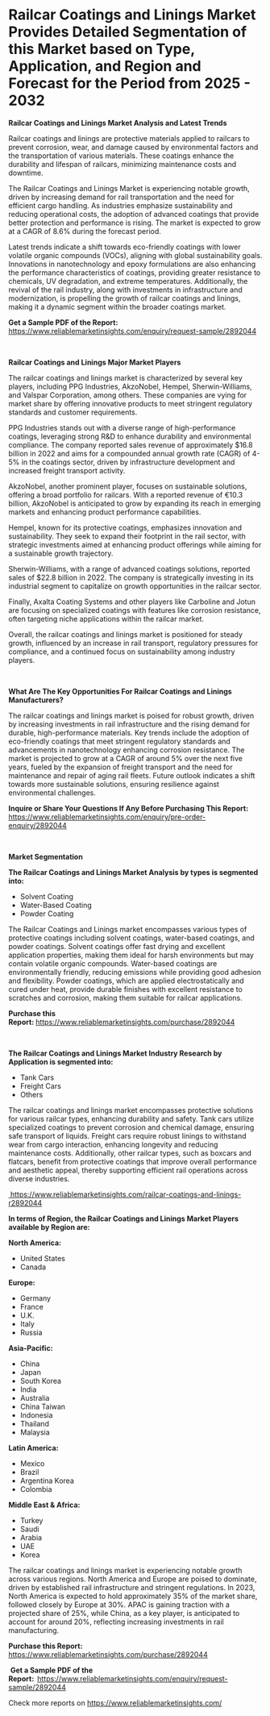 <p><h1>Railcar Coatings and Linings Market Provides Detailed Segmentation of this Market based on Type, Application, and Region and Forecast for the Period from 2025 - 2032</h1></p><p><strong>Railcar Coatings and Linings Market Analysis and Latest Trends</strong></p>
<p><p>Railcar coatings and linings are protective materials applied to railcars to prevent corrosion, wear, and damage caused by environmental factors and the transportation of various materials. These coatings enhance the durability and lifespan of railcars, minimizing maintenance costs and downtime.</p><p>The Railcar Coatings and Linings Market is experiencing notable growth, driven by increasing demand for rail transportation and the need for efficient cargo handling. As industries emphasize sustainability and reducing operational costs, the adoption of advanced coatings that provide better protection and performance is rising. The market is expected to grow at a CAGR of 8.6% during the forecast period.</p><p>Latest trends indicate a shift towards eco-friendly coatings with lower volatile organic compounds (VOCs), aligning with global sustainability goals. Innovations in nanotechnology and epoxy formulations are also enhancing the performance characteristics of coatings, providing greater resistance to chemicals, UV degradation, and extreme temperatures. Additionally, the revival of the rail industry, along with investments in infrastructure and modernization, is propelling the growth of railcar coatings and linings, making it a dynamic segment within the broader coatings market.</p></p>
<p><strong>Get a Sample PDF of the Report:&nbsp;</strong> <a href="https://www.reliablemarketinsights.com/enquiry/request-sample/2892044?utm_campaign=3014&utm_medium=2&utm_source=Github&utm_content=ia&utm_term=15032025&utm_id=railcar-coatings-and-linings">https://www.reliablemarketinsights.com/enquiry/request-sample/2892044</a></p>
<p>&nbsp;</p>
<p><strong>Railcar Coatings and Linings Major Market Players</strong></p>
<p><p>The railcar coatings and linings market is characterized by several key players, including PPG Industries, AkzoNobel, Hempel, Sherwin-Williams, and Valspar Corporation, among others. These companies are vying for market share by offering innovative products to meet stringent regulatory standards and customer requirements.</p><p>PPG Industries stands out with a diverse range of high-performance coatings, leveraging strong R&D to enhance durability and environmental compliance. The company reported sales revenue of approximately $16.8 billion in 2022 and aims for a compounded annual growth rate (CAGR) of 4-5% in the coatings sector, driven by infrastructure development and increased freight transport activity.</p><p>AkzoNobel, another prominent player, focuses on sustainable solutions, offering a broad portfolio for railcars. With a reported revenue of €10.3 billion, AkzoNobel is anticipated to grow by expanding its reach in emerging markets and enhancing product performance capabilities.</p><p>Hempel, known for its protective coatings, emphasizes innovation and sustainability. They seek to expand their footprint in the rail sector, with strategic investments aimed at enhancing product offerings while aiming for a sustainable growth trajectory.</p><p>Sherwin-Williams, with a range of advanced coatings solutions, reported sales of $22.8 billion in 2022. The company is strategically investing in its industrial segment to capitalize on growth opportunities in the railcar sector.</p><p>Finally, Axalta Coating Systems and other players like Carboline and Jotun are focusing on specialized coatings with features like corrosion resistance, often targeting niche applications within the railcar market.</p><p>Overall, the railcar coatings and linings market is positioned for steady growth, influenced by an increase in rail transport, regulatory pressures for compliance, and a continued focus on sustainability among industry players.</p></p>
<p>&nbsp;</p>
<p><strong>What Are The Key Opportunities For Railcar Coatings and Linings Manufacturers?</strong></p>
<p><p>The railcar coatings and linings market is poised for robust growth, driven by increasing investments in rail infrastructure and the rising demand for durable, high-performance materials. Key trends include the adoption of eco-friendly coatings that meet stringent regulatory standards and advancements in nanotechnology enhancing corrosion resistance. The market is projected to grow at a CAGR of around 5% over the next five years, fueled by the expansion of freight transport and the need for maintenance and repair of aging rail fleets. Future outlook indicates a shift towards more sustainable solutions, ensuring resilience against environmental challenges.</p></p>
<p><strong>Inquire or Share Your Questions If Any Before Purchasing This Report:</strong> <a href="https://www.reliablemarketinsights.com/enquiry/pre-order-enquiry/2892044?utm_campaign=3014&utm_medium=2&utm_source=Github&utm_content=ia&utm_term=15032025&utm_id=railcar-coatings-and-linings">https://www.reliablemarketinsights.com/enquiry/pre-order-enquiry/2892044</a></p>
<p>&nbsp;</p>
<p><strong>Market Segmentation</strong></p>
<p><strong>The Railcar Coatings and Linings Market Analysis by types is segmented into:</strong></p>
<p><ul><li>Solvent Coating</li><li>Water-Based Coating</li><li>Powder Coating</li></ul></p>
<p><p>The Railcar Coatings and Linings market encompasses various types of protective coatings including solvent coatings, water-based coatings, and powder coatings. Solvent coatings offer fast drying and excellent application properties, making them ideal for harsh environments but may contain volatile organic compounds. Water-based coatings are environmentally friendly, reducing emissions while providing good adhesion and flexibility. Powder coatings, which are applied electrostatically and cured under heat, provide durable finishes with excellent resistance to scratches and corrosion, making them suitable for railcar applications.</p></p>
<p><strong>Purchase this Report:&nbsp;</strong><a href="https://www.reliablemarketinsights.com/purchase/2892044?utm_campaign=3014&utm_medium=2&utm_source=Github&utm_content=ia&utm_term=15032025&utm_id=railcar-coatings-and-linings">https://www.reliablemarketinsights.com/purchase/2892044</a></p>
<p>&nbsp;</p>
<p><strong>The Railcar Coatings and Linings Market Industry Research by Application is segmented into:</strong></p>
<p><ul><li>Tank Cars</li><li>Freight Cars</li><li>Others</li></ul></p>
<p><p>The railcar coatings and linings market encompasses protective solutions for various railcar types, enhancing durability and safety. Tank cars utilize specialized coatings to prevent corrosion and chemical damage, ensuring safe transport of liquids. Freight cars require robust linings to withstand wear from cargo interaction, enhancing longevity and reducing maintenance costs. Additionally, other railcar types, such as boxcars and flatcars, benefit from protective coatings that improve overall performance and aesthetic appeal, thereby supporting efficient rail operations across diverse industries.</p></p>
<p><a href="https://www.reliablemarketinsights.com/railcar-coatings-and-linings-r2892044?utm_campaign=3014&utm_medium=2&utm_source=Github&utm_content=ia&utm_term=15032025&utm_id=railcar-coatings-and-linings">&nbsp;https://www.reliablemarketinsights.com/railcar-coatings-and-linings-r2892044</a></p>
<p><strong>In terms of Region, the Railcar Coatings and Linings Market Players available by Region are:</strong></p>
<p>
    <p> <strong> North America: </strong>
        <ul>
            <li>United States</li>
            <li>Canada</li>
        </ul>
        </p> 
    <p> <strong> Europe: </strong>
        <ul>
            <li>Germany</li>
            <li>France</li>
            <li>U.K.</li>
            <li>Italy</li>
            <li>Russia</li>
        </ul>
        </p> 
    <p> <strong> Asia-Pacific: </strong>
        <ul>
            <li>China</li>
            <li>Japan</li>
            <li>South Korea</li>
            <li>India</li>
            <li>Australia</li>
            <li>China Taiwan</li>
            <li>Indonesia</li>
            <li>Thailand</li>
            <li>Malaysia</li>
        </ul>
        </p> 
    <p> <strong> Latin America: </strong>
        <ul>
            <li>Mexico</li>
            <li>Brazil</li>
            <li>Argentina Korea</li>
            <li>Colombia</li>
        </ul>
        </p> 
    <p> <strong> Middle East & Africa: </strong>
        <ul>
            <li>Turkey</li>
            <li>Saudi</li>
            <li>Arabia</li>
            <li>UAE</li>
            <li>Korea</li>
        </ul>
    </p>
    </p>
<p><p>The railcar coatings and linings market is experiencing notable growth across various regions. North America and Europe are poised to dominate, driven by established rail infrastructure and stringent regulations. In 2023, North America is expected to hold approximately 35% of the market share, followed closely by Europe at 30%. APAC is gaining traction with a projected share of 25%, while China, as a key player, is anticipated to account for around 20%, reflecting increasing investments in rail manufacturing.</p></p>
<p><strong>Purchase this Report: </strong><a href="https://www.reliablemarketinsights.com/purchase/2892044?utm_campaign=3014&utm_medium=2&utm_source=Github&utm_content=ia&utm_term=15032025&utm_id=railcar-coatings-and-linings">https://www.reliablemarketinsights.com/purchase/2892044</a></p>
<p>&nbsp;<strong>Get a Sample PDF of the Report:&nbsp;&nbsp;</strong><a href="https://www.reliablemarketinsights.com/enquiry/request-sample/2892044?utm_campaign=3014&utm_medium=2&utm_source=Github&utm_content=ia&utm_term=15032025&utm_id=railcar-coatings-and-linings">https://www.reliablemarketinsights.com/enquiry/request-sample/2892044</a></p>
<p><strong></strong></p>
<p>Check more reports on <a href="https://www.reliablemarketinsights.com/?utm_campaign=3014&utm_medium=2&utm_source=Github&utm_content=ia&utm_term=15032025&utm_id=railcar-coatings-and-linings">https://www.reliablemarketinsights.com/</a></p>